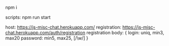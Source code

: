 npm i

scripts:
npm run start

host: https://js-misc-chat.herokuapp.com/
registration: https://js-misc-chat.herokuapp.com/auth/registration
registration body: {
  login: uniq, min3, max20
  password: min5, max25, [/\w/]
}
